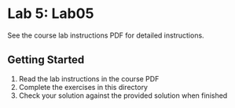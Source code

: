 # Lab 5: Lab05

See the course lab instructions PDF for detailed instructions.

## Getting Started

1. Read the lab instructions in the course PDF
2. Complete the exercises in this directory
3. Check your solution against the provided solution when finished
